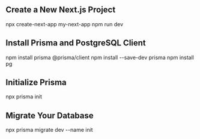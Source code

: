 ## Create a New Next.js Project

npx create-next-app my-next-app
npm run dev

## Install Prisma and PostgreSQL Client

npm install prisma @prisma/client
npm install --save-dev prisma
npm install pg

## Initialize Prisma

npx prisma init

## Migrate Your Database

npx prisma migrate dev --name init
